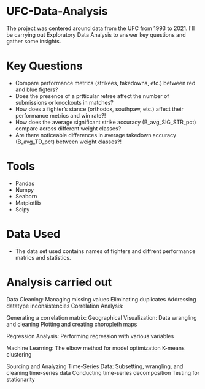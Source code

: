# UFC-Data-Analysis
The project was centered around data from the UFC from 1993 to 2021. I'll be carrying out Exploratory Data Analysis to answer key questions and gather some insights. 

# Key Questions 
- Compare performance metrics (strikees, takedowns, etc.) between red and blue figters?
- Does the presence of a prtticular refree affect the number of submissions or knockouts in matches?
- How does a fighter’s stance (orthodox, southpaw, etc.) affect their performance metrics and win rate?!
- How does the average significant strike accuracy (B_avg_SIG_STR_pct) compare across different weight classes?
- Are there noticeable differences in average takedown accuracy (B_avg_TD_pct) between weight classes?!

# Tools 
- Pandas 
- Numpy 
- Seaborn 
- Matplotlib
- Scipy

# Data Used
- The data set used contains names of fighters and diffrent performance matrics and statistics.

# Analysis carried out 
Data Cleaning:
Managing missing values
Eliminating duplicates
Addressing datatype inconsistencies
Correlation Analysis:

Generating a correlation matrix:
Geographical Visualization:
Data wrangling and cleaning
Plotting and creating choropleth maps

Regression Analysis:
Performing regression with various variables

Machine Learning:
The elbow method for model optimization
K-means clustering

Sourcing and Analyzing Time-Series Data:
Subsetting, wrangling, and cleaning time-series data
Conducting time-series decomposition
Testing for stationarity
